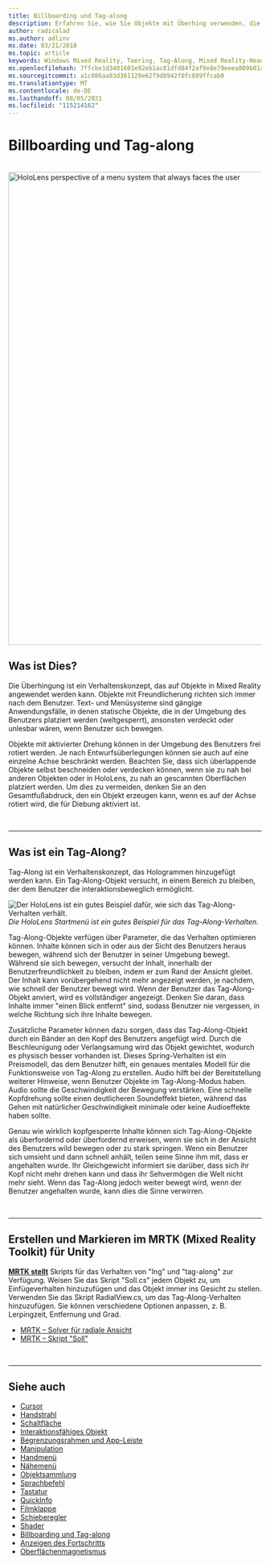 ```yaml
---
title: Billboarding und Tag-along
description: Erfahren Sie, wie Sie Objekte mit Überhing verwenden, die sich immer so ausrichten, dass sie dem Benutzer in Mixed Reality-Anwendungen gegenüber stehen.
author: radicalad
ms.author: adlinv
ms.date: 03/21/2018
ms.topic: article
keywords: Windows Mixed Reality, Teering, Tag-Along, Mixed Reality-Headset, Windows Mixed Reality-Headset, Virtual Reality-Headset, HoloLens, MRTK, Mixed Reality Toolkit
ms.openlocfilehash: 7ffcbe1d3401601e92eb1ac81dfd84f2af9e8e79eeea809b01a1e943a85f0db9
ms.sourcegitcommit: a1c086aa83d381129e62f9d8942f0fc889ffcab0
ms.translationtype: MT
ms.contentlocale: de-DE
ms.lasthandoff: 08/05/2021
ms.locfileid: "115214162"
---
```

# <a name="billboarding-and-tag-along"></a>Billboarding und Tag-along

<br>

<img src="images/MRTK_TagAlong.gif" alt="HoloLens perspective of a menu system that always faces the user" width="940px">
<br>

## <a name="what-is-billboarding"></a>Was ist Dies?

Die Überhingung ist ein Verhaltenskonzept, das auf Objekte in Mixed Reality angewendet werden kann. Objekte mit Freundlicherung richten sich immer nach dem Benutzer. Text- und Menüsysteme sind gängige Anwendungsfälle, in denen statische Objekte, die in der Umgebung des Benutzers platziert werden (weltgesperrt), ansonsten verdeckt oder unlesbar wären, wenn Benutzer sich bewegen.

Objekte mit aktivierter Drehung können in der Umgebung des Benutzers frei rotiert werden. Je nach Entwurfsüberlegungen können sie auch auf eine einzelne Achse beschränkt werden. Beachten Sie, dass sich überlappende Objekte selbst beschneiden oder verdecken können, wenn sie zu nah bei anderen Objekten oder in HoloLens, zu nah an gescannten Oberflächen platziert werden. Um dies zu vermeiden, denken Sie an den Gesamtfußabdruck, den ein Objekt erzeugen kann, wenn es auf der Achse rotiert wird, die für Diebung aktiviert ist.

<br>

---
## <a name="what-is-a-tag-along"></a>Was ist ein Tag-Along?

Tag-Along ist ein Verhaltenskonzept, das Hologrammen hinzugefügt werden kann. Ein Tag-Along-Objekt versucht, in einem Bereich zu bleiben, der dem Benutzer die interaktionsbeweglich ermöglicht.

![Der HoloLens ist ein gutes Beispiel dafür, wie sich das Tag-Along-Verhalten verhält.](images/tagalong-1000px.jpg)<br>
*Die HoloLens Startmenü ist ein gutes Beispiel für das Tag-Along-Verhalten.*

Tag-Along-Objekte verfügen über Parameter, die das Verhalten optimieren können. Inhalte können sich in oder aus der Sicht des Benutzers heraus bewegen, während sich der Benutzer in seiner Umgebung bewegt. Während sie sich bewegen, versucht der Inhalt, innerhalb der Benutzerfreundlichkeit zu bleiben, indem er zum Rand der Ansicht gleitet. Der Inhalt kann vorübergehend nicht mehr angezeigt werden, je nachdem, wie schnell der Benutzer bewegt wird. Wenn der Benutzer das Tag-Along-Objekt anviert, wird es vollständiger angezeigt. Denken Sie daran, dass Inhalte immer "einen Blick entfernt" sind, sodass Benutzer nie vergessen, in welche Richtung sich ihre Inhalte bewegen.

Zusätzliche Parameter können dazu sorgen, dass das Tag-Along-Objekt durch ein Bänder an den Kopf des Benutzers angefügt wird. Durch die Beschleunigung oder Verlangsamung wird das Objekt gewichtet, wodurch es physisch besser vorhanden ist. Dieses Spring-Verhalten ist ein Preismodell, das dem Benutzer hilft, ein genaues mentales Modell für die Funktionsweise von Tag-Along zu erstellen. Audio hilft bei der Bereitstellung weiterer Hinweise, wenn Benutzer Objekte im Tag-Along-Modus haben. Audio sollte die Geschwindigkeit der Bewegung verstärken. Eine schnelle Kopfdrehung sollte einen deutlicheren Soundeffekt bieten, während das Gehen mit natürlicher Geschwindigkeit minimale oder keine Audioeffekte haben sollte.

Genau wie wirklich kopfgesperrte Inhalte können sich Tag-Along-Objekte als überfordernd oder überfordernd erweisen, wenn sie sich in der Ansicht des Benutzers wild bewegen oder zu stark springen. Wenn ein Benutzer sich umsieht und dann schnell anhält, teilen seine Sinne ihm mit, dass er angehalten wurde. Ihr Gleichgewicht informiert sie darüber, dass sich ihr Kopf nicht mehr drehen kann und dass ihr Sehvermögen die Welt nicht mehr sieht. Wenn das Tag-Along jedoch weiter bewegt wird, wenn der Benutzer angehalten wurde, kann dies die Sinne verwirren.

<br>

---

## <a name="billboarding-and-tag-along-in-mrtk-mixed-reality-toolkit-for-unity"></a>Erstellen und Markieren im MRTK (Mixed Reality Toolkit) für Unity
**[MRTK stellt](https://github.com/Microsoft/MixedRealityToolkit-Unity)** Skripts für das Verhalten von "Ing" und "tag-along" zur Verfügung. Weisen Sie das Skript "Soll.cs" jedem Objekt zu, um Einfügeverhalten hinzuzufügen und das Objekt immer ins Gesicht zu stellen. Verwenden Sie das Skript RadialView.cs, um das Tag-Along-Verhalten hinzuzufügen. Sie können verschiedene Optionen anpassen, z. B. Lerpingzeit, Entfernung und Grad.

* [MRTK – Solver für radiale Ansicht](/windows/mixed-reality/mrtk-unity/features/ux-building-blocks/solvers/solver#radialview)
* [MRTK – Skript "Soll"](https://github.com/microsoft/MixedRealityToolkit-Unity/blob/mrtk_release/Assets/MixedRealityToolkit.SDK/Features/UX/Scripts/Utilities/Billboard.cs)


<br>

---

## <a name="see-also"></a>Siehe auch

* [Cursor](cursors.md)
* [Handstrahl](point-and-commit.md)
* [Schaltfläche](button.md)
* [Interaktionsfähiges Objekt](interactable-object.md)
* [Begrenzungsrahmen und App-Leiste](app-bar-and-bounding-box.md)
* [Manipulation](direct-manipulation.md)
* [Handmenü](hand-menu.md)
* [Nähemenü](near-menu.md)
* [Objektsammlung](object-collection.md)
* [Sprachbefehl](voice-input.md)
* [Tastatur](keyboard.md)
* [QuickInfo](tooltip.md)
* [Filmklappe](slate.md)
* [Schieberegler](slider.md)
* [Shader](shader.md)
* [Billboarding und Tag-along](billboarding-and-tag-along.md)
* [Anzeigen des Fortschritts](progress.md)
* [Oberflächenmagnetismus](surface-magnetism.md)